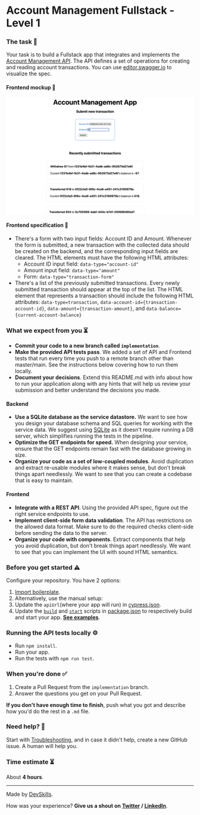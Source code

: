 # Account Management Fullstack - Level 1

### The task 🧩

Your task is to build a Fullstack app that integrates and implements the [Account Management API](api-specification.yml). The API defines a set of operations for creating and reading account transactions. You can use [editor.swagger.io](https://editor.swagger.io/) to visualize the spec.

#### Frontend mockup 🧱

![Mockup](mockup.png)

#### Frontend specification 📘
* There's a form with two input fields: Account ID and Amount. Whenever the form is submitted, a new transaction with the collected data should be created on the backend, and the corresponding input fields are cleared. The HTML elements must have the following HTML attributes:
  * Account ID input field: `data-type="account-id"`
  * Amount input field: `data-type="amount"`
  * Form: `data-type="transaction-form"`
* There's a list of the previously submitted transactions. Every newly submitted transaction should appear at the top of the list. The HTML element that represents a transaction should include the following HTML attributes: `data-type=transaction`, `data-account-id={transaction-account-id}`, `data-amount={transaction-amount}`, and `data-balance={current-account-balance}`


### What we expect from you ⏳

- **Commit your code to a new branch called `implementation`**.
- **Make the provided API tests pass**. We added a set of API and Frontend tests that run every time you push to a remote branch other than master/main. See the instructions below covering how to run them locally.
- **Document your decisions**. Extend this README.md with info about how to run your application along with any hints that will help us review your submission and better understand the decisions you made.

#### Backend
- **Use a SQLite database as the service datastore.** We want to see how you design your database schema and SQL queries for working with the service data. We suggest using [SQLite](https://www.sqlite.org/index.html) as it doesn't require running a DB server, which simplifies running the tests in the pipeline.
- **Optimize the GET endpoints for speed.** When designing your service, ensure that the GET endpoints remain fast with the database growing in size.
- **Organize your code as a set of low-coupled modules**. Avoid duplication and extract re-usable modules where it makes sense, but don't break things apart needlessly. We want to see that you can create a codebase that is easy to maintain.

#### Frontend
- **Integrate with a REST API**. Using the provided API spec, figure out the right service endpoints to use.
- **Implement client-side form data validation**. The API has restrictions on the allowed data format. Make sure to do the required checks client-side before sending the data to the server.
- **Organize your code with components**. Extract components that help you avoid duplication, but don't break things apart needlessly. We want to see that you can implement the UI with sound HTML semantics.

### Before you get started ⚠️

Configure your repository. You have 2 options:

1. [Import boilerplate](https://docs.devskills.co/collections/85-the-interview-process/articles/342-importing-challenge-boilerplate).
2. Alternatively, use the manual setup:
1. Update the `apiUrl`(where your app will run) in [cypress.json](cypress.json).
2. Update the [`build`](package.json#L5) and [`start`](package.json#L6) scripts in [package.json](package.json) to respectively build and start your app. **[See examples](https://www.notion.so/devskills/Fullstack-991deeab9622416389fd2fd9fb41da85)**.

### Running the API tests locally ⚙️

* Run `npm install`.
* Run your app.
* Run the tests with `npm run test`.

### When you're done ✅

1. Create a Pull Request from the `implementation` branch.
2. Answer the questions you get on your Pull Request.

**If you don't have enough time to finish**, push what you got and describe how you'd do the rest in a `.md` file.

### Need help? 🤯

Start with [Troubleshooting](https://www.notion.so/Troubleshooting-d18bdb5d2ac341bb82b21f0ba8fb9546), and in case it didn't help, create a new GitHub issue. A human will help you.

### Time estimate ⏳

About **4 hours**.

---

Made by [DevSkills](https://devskills.co).

How was your experience? **Give us a shout on [Twitter](https://twitter.com/DevSkillsHQ) / [LinkedIn](https://www.linkedin.com/company/devskills)**.

